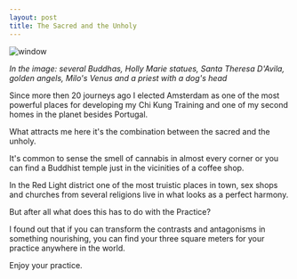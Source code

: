```yaml
---
layout: post
title: The Sacred and the Unholy 
---
```

![window](http://standingchikung.com/images/2014-04-06.jpg)

*In the image: several Buddhas, Holly Marie statues, Santa Theresa D'Avila, golden angels, Milo's Venus and a priest with a dog's head*

Since more then 20 journeys ago I elected Amsterdam as one of the most powerful places for developing my Chi Kung Training and one of my second homes in the planet besides Portugal. 

What attracts me here it's the combination between the sacred and the unholy. 

It's common to sense the smell of cannabis in almost every corner or you can find a Buddhist temple just in the vicinities of a coffee shop.

In the Red Light district one of the most truistic places in town, sex shops and churches from several religions live in what looks as a perfect harmony. 

But after all what does this has to do with the Practice?

I found out that if you can transform the contrasts and antagonisms in something nourishing, you can find your three square meters for your practice anywhere in the world. 

Enjoy your practice. 
